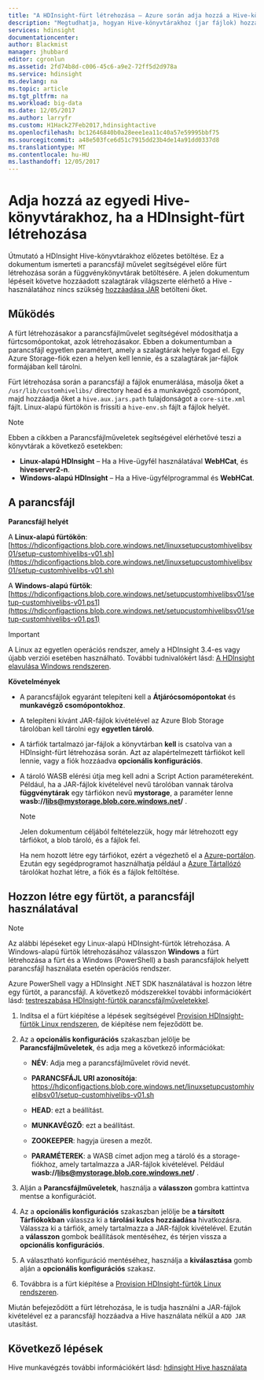 ```yaml
---
title: "A HDInsight-fürt létrehozása – Azure során adja hozzá a Hive-könyvtárakhoz |} Microsoft Docs"
description: "Megtudhatja, hogyan Hive-könyvtárakhoz (jar fájlok) hozzáadása egy HDInsight-fürtre a fürt létrehozása során."
services: hdinsight
documentationcenter: 
author: Blackmist
manager: jhubbard
editor: cgronlun
ms.assetid: 2fd74b8d-c006-45c6-a9e2-72ff5d2d978a
ms.service: hdinsight
ms.devlang: na
ms.topic: article
ms.tgt_pltfrm: na
ms.workload: big-data
ms.date: 12/05/2017
ms.author: larryfr
ms.custom: H1Hack27Feb2017,hdinsightactive
ms.openlocfilehash: bc12646840b0a28eee1ea11c40a57e59995bbf75
ms.sourcegitcommit: a48e503fce6d51c7915dd23b4de14a91dd0337d8
ms.translationtype: MT
ms.contentlocale: hu-HU
ms.lasthandoff: 12/05/2017
---
```

# <a name="add-custom-hive-libraries-when-creating-your-hdinsight-cluster"></a>Adja hozzá az egyedi Hive-könyvtárakhoz, ha a HDInsight-fürt létrehozása

Útmutató a HDInsight Hive-könyvtárakhoz előzetes betöltése. Ez a dokumentum ismerteti a parancsfájl művelet segítségével előre fürt létrehozása során a függvénykönyvtárak betöltésére. A jelen dokumentum lépéseit követve hozzáadott szalagtárak világszerte elérhető a Hive - használatához nincs szükség [hozzáadása JAR](https://cwiki.apache.org/confluence/display/Hive/LanguageManual+Cli) betölteni őket.

## <a name="how-it-works"></a>Működés

A fürt létrehozásakor a parancsfájlművelet segítségével módosíthatja a fürtcsomópontokat, azok létrehozásakor. Ebben a dokumentumban a parancsfájl egyetlen paramétert, amely a szalagtárak helye fogad el. Egy Azure Storage-fiók ezen a helyen kell lennie, és a szalagtárak jar-fájlok formájában kell tárolni.

Fürt létrehozása során a parancsfájl a fájlok enumerálása, másolja őket a `/usr/lib/customhivelibs/` directory head és a munkavégző csomópont, majd hozzáadja őket a `hive.aux.jars.path` tulajdonságot a `core-site.xml` fájlt. Linux-alapú fürtökön is frissíti a `hive-env.sh` fájlt a fájlok helyét.

> [!NOTE]
> Ebben a cikkben a Parancsfájlműveletek segítségével elérhetővé teszi a könyvtárak a következő esetekben:
>
> * **Linux-alapú HDInsight** – Ha a Hive-ügyfél használatával **WebHCat**, és **hiveserver2-n**.
> * **Windows-alapú HDInsight** – Ha a Hive-ügyfélprogrammal és **WebHCat**.

## <a name="the-script"></a>A parancsfájl

**Parancsfájl helyét**

A **Linux-alapú fürtökön**: [https://hdiconfigactions.blob.core.windows.net/linuxsetupcustomhivelibsv01/setup-customhivelibs-v01.sh](https://hdiconfigactions.blob.core.windows.net/linuxsetupcustomhivelibsv01/setup-customhivelibs-v01.sh)

A **Windows-alapú fürtök**: [https://hdiconfigactions.blob.core.windows.net/setupcustomhivelibsv01/setup-customhivelibs-v01.ps1](https://hdiconfigactions.blob.core.windows.net/setupcustomhivelibsv01/setup-customhivelibs-v01.ps1)

> [!IMPORTANT]
> A Linux az egyetlen operációs rendszer, amely a HDInsight 3.4-es vagy újabb verziói esetében használható. További tudnivalókért lásd: [A HDInsight elavulása Windows rendszeren](hdinsight-component-versioning.md#hdinsight-windows-retirement).

**Követelmények**

* A parancsfájlok egyaránt telepíteni kell a **Átjárócsomópontokat** és **munkavégző csomópontokhoz**.

* A telepíteni kívánt JAR-fájlok kivételével az Azure Blob Storage tárolóban kell tárolni egy **egyetlen tároló**.

* A tárfiók tartalmazó jar-fájlok a könyvtárban **kell** is csatolva van a HDInsight-fürt létrehozása során. Azt az alapértelmezett tárfiókot kell lennie, vagy a fiók hozzáadva __opcionális konfigurációs__.

* A tároló WASB elérési útja meg kell adni a Script Action paramétereként. Például, ha a JAR-fájlok kivételével nevű tárolóban vannak tárolva **függvénytárak** egy tárfiókon nevű **mystorage**, a paraméter lenne  **wasb://libs@mystorage.blob.core.windows.net/** .

  > [!NOTE]
  > Jelen dokumentum céljából feltételezzük, hogy már létrehozott egy tárfiókot, a blob tároló, és a fájlok fel.
  >
  > Ha nem hozott létre egy tárfiókot, ezért a végezhető el a [Azure-portálon](https://portal.azure.com). Ezután egy segédprogramot használhatja például a [Azure Tártallózó](http://storageexplorer.com/) tárolókat hozhat létre, a fiók és a fájlok feltöltése.

## <a name="create-a-cluster-using-the-script"></a>Hozzon létre egy fürtöt, a parancsfájl használatával

> [!NOTE]
> Az alábbi lépéseket egy Linux-alapú HDInsight-fürtök létrehozása. A Windows-alapú fürtök létrehozásához válasszon **Windows** a fürt létrehozása a fürt és a Windows (PowerShell) a bash parancsfájlok helyett parancsfájl használata esetén operációs rendszer.
>
> Azure PowerShell vagy a HDInsight .NET SDK használatával is hozzon létre egy fürtöt, a parancsfájl. A következő módszerekkel további információkért lásd: [testreszabása HDInsight-fürtök parancsfájlműveletekkel](hdinsight-hadoop-customize-cluster-linux.md).

1. Indítsa el a fürt kiépítése a lépések segítségével [Provision HDInsight-fürtök Linux rendszeren](hdinsight-hadoop-provision-linux-clusters.md), de kiépítése nem fejeződött be.

2. Az a **opcionális konfigurációs** szakaszban jelölje be **Parancsfájlműveletek**, és adja meg a következő információkat:

   * **NÉV**: Adja meg a parancsfájlművelet rövid nevét.

   * **PARANCSFÁJL URI azonosítója**: https://hdiconfigactions.blob.core.windows.net/linuxsetupcustomhivelibsv01/setup-customhivelibs-v01.sh

   * **HEAD**: ezt a beállítást.

   * **MUNKAVÉGZŐ**: ezt a beállítást.

   * **ZOOKEEPER**: hagyja üresen a mezőt.

   * **PARAMÉTEREK**: a WASB címet adjon meg a tároló és a storage-fiókhoz, amely tartalmazza a JAR-fájlok kivételével. Például  **wasb://libs@mystorage.blob.core.windows.net/** .

3. Alján a **Parancsfájlműveletek**, használja a **válasszon** gombra kattintva mentse a konfigurációt.

4. Az a **opcionális konfigurációs** szakaszban jelölje be **a társított Tárfiókokban** válassza ki a **tárolási kulcs hozzáadása** hivatkozásra. Válassza ki a tárfiók, amely tartalmazza a JAR-fájlok kivételével. Ezután a **válasszon** gombok beállítások mentéséhez, és térjen vissza a **opcionális konfigurációs**.

5. A választható konfiguráció mentéséhez, használja a **kiválasztása** gomb alján a **opcionális konfigurációs** szakasz.

6. Továbbra is a fürt kiépítése a [Provision HDInsight-fürtök Linux rendszeren](hdinsight-hadoop-provision-linux-clusters.md).

Miután befejeződött a fürt létrehozása, le is tudja használni a JAR-fájlok kivételével ez a parancsfájl hozzáadva a Hive használata nélkül a `ADD JAR` utasítást.

## <a name="next-steps"></a>Következő lépések

Hive munkavégzés további információkért lásd: [hdinsight Hive használata](hadoop/hdinsight-use-hive.md)
